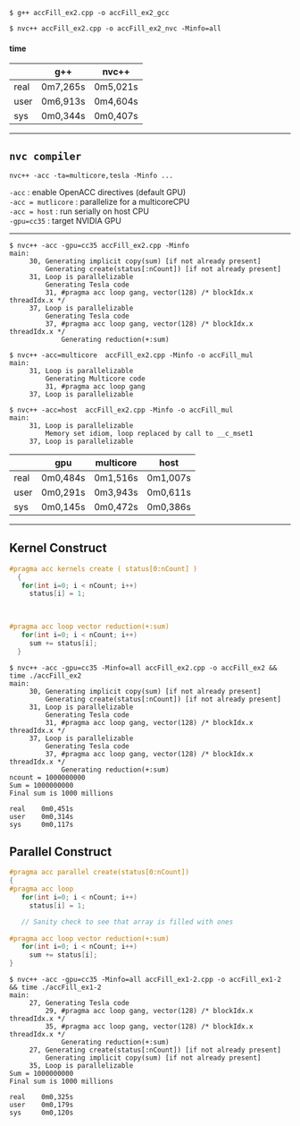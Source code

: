 ```
$ g++ accFill_ex2.cpp -o accFill_ex2_gcc

$ nvc++ accFill_ex2.cpp -o accFill_ex2_nvc -Minfo=all
```

#### time
|       | g++      | nvc++   |
|---    |---       |---      |
|real   | 0m7,265s |0m5,021s |
|user   | 0m6,913s |0m4,604s |
|sys    | 0m0,344s |0m0,407s |


---

## `nvc compiler`
```
nvc++ -acc -ta=multicore,tesla -Minfo ...
```
`-acc` : enable OpenACC directives (default GPU)  
`-acc = mutlicore` : parallelize for a multicoreCPU  
`-acc = host` : run serially on host CPU  
`-gpu=cc35` : target NVIDIA GPU  

---

```
$ nvc++ -acc -gpu=cc35 accFill_ex2.cpp -Minfo
main:
     30, Generating implicit copy(sum) [if not already present]
         Generating create(status[:nCount]) [if not already present]
     31, Loop is parallelizable
         Generating Tesla code
         31, #pragma acc loop gang, vector(128) /* blockIdx.x threadIdx.x */
     37, Loop is parallelizable
         Generating Tesla code
         37, #pragma acc loop gang, vector(128) /* blockIdx.x threadIdx.x */
             Generating reduction(+:sum)

```
```
$ nvc++ -acc=multicore  accFill_ex2.cpp -Minfo -o accFill_mul
main:
     31, Loop is parallelizable
         Generating Multicore code
         31, #pragma acc loop gang
     37, Loop is parallelizable
```
```
$ nvc++ -acc=host  accFill_ex2.cpp -Minfo -o accFill_mul
main:
     31, Loop is parallelizable
         Memory set idiom, loop replaced by call to __c_mset1
     37, Loop is parallelizable

```
|    |  gpu       | multicore  | host      |
|--- | ---        | ---        | ---       |
real |   0m0,484s |   0m1,516s |  0m1,007s |
user |   0m0,291s |   0m3,943s |  0m0,611s |
sys  |   0m0,145s |   0m0,472s |  0m0,386s |

---

## Kernel Construct
```c++
#pragma acc kernels create ( status[0:nCount] ) 
  {
   for(int i=0; i < nCount; i++)
     status[i] = 1;

   
   
#pragma acc loop vector reduction(+:sum)
   for(int i=0; i < nCount; i++)
     sum += status[i];
  }
```
```
$ nvc++ -acc -gpu=cc35 -Minfo=all accFill_ex2.cpp -o accFill_ex2 && time ./accFill_ex2
main:
     30, Generating implicit copy(sum) [if not already present]
         Generating create(status[:nCount]) [if not already present]
     31, Loop is parallelizable
         Generating Tesla code
         31, #pragma acc loop gang, vector(128) /* blockIdx.x threadIdx.x */
     37, Loop is parallelizable
         Generating Tesla code
         37, #pragma acc loop gang, vector(128) /* blockIdx.x threadIdx.x */
             Generating reduction(+:sum)
ncount = 1000000000
Sum = 1000000000
Final sum is 1000 millions

real    0m0,451s
user    0m0,314s
sys     0m0,117s

```
## Parallel Construct
```c++
#pragma acc parallel create(status[0:nCount])
{
#pragma acc loop
   for(int i=0; i < nCount; i++)
     status[i] = 1;

   // Sanity check to see that array is filled with ones
   
#pragma acc loop vector reduction(+:sum)
   for(int i=0; i < nCount; i++)
     sum += status[i];
} 
```

```
$ nvc++ -acc -gpu=cc35 -Minfo=all accFill_ex1-2.cpp -o accFill_ex1-2 && time ./accFill_ex1-2
main:
     27, Generating Tesla code
         29, #pragma acc loop gang, vector(128) /* blockIdx.x threadIdx.x */
         35, #pragma acc loop gang, vector(128) /* blockIdx.x threadIdx.x */
             Generating reduction(+:sum)
     27, Generating create(status[:nCount]) [if not already present]
         Generating implicit copy(sum) [if not already present]
     35, Loop is parallelizable
Sum = 1000000000
Final sum is 1000 millions

real    0m0,325s
user    0m0,179s
sys     0m0,120s
```

